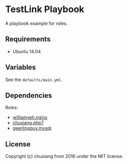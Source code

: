 TestLink Playbook
=========

A playbook example for roles.

Requirements
------------

- Ubuntu 14.04

Variables
--------------

See the `defaults/main.yml`.

Dependencies
------------

Roles:

- [williamyeh.nginx](https://galaxy.ansible.com/williamyeh/nginx/)
- [chusiang.php7](https://galaxy.ansible.com/chusiang/php7/)
- [geerlingguy.mysql](https://galaxy.ansible.com/geerlingguy/mysql/)


## License

Copyright (c) chusiang from 2016 under the MIT license.
